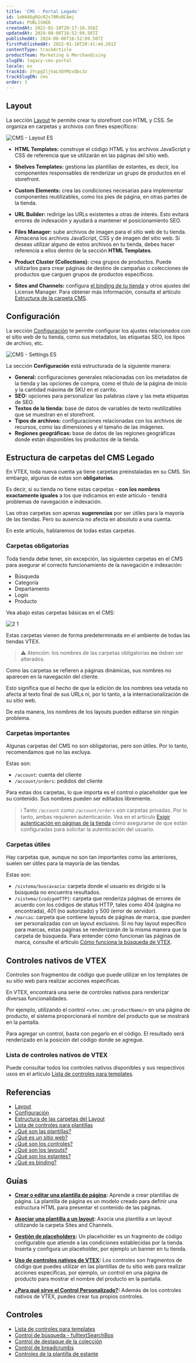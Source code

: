 ```yaml
---
title: 'CMS - Portal Legado'
id: 1oN446gRGcR2s70RvBCAmj
status: PUBLISHED
createdAt: 2022-01-10T20:17:10.358Z
updatedAt: 2024-08-06T16:52:09.507Z
publishedAt: 2024-08-06T16:52:09.507Z
firstPublishedAt: 2022-01-10T20:41:44.261Z
contentType: trackArticle
productTeam: Marketing & Merchandising
slugEN: legacy-cms-portal
locale: es
trackId: 2YcpgIljVaLVQYMzxQbc3z
trackSlugEN: cms
order: 3
---
```


## Layout

La sección [Layout](/es/subcategory/layout--2g6LxtasS4iSeGEqeYUuGW) te permite crear tu storefront con HTML y CSS. Se organiza en carpetas y archivos con fines específicos:

![CMS - Layout ES](https://cdn.statically.io/gh/vtexdocs/help-center-content/refs/heads/main/docs/es/tracks/módulos-vtex-primeros-pasos/cms/cms-portal-legado_1.png)

- **HTML Templates:** construye el código HTML y los archivos JavaScript y CSS de referencia que se utilizarán en las páginas del sitio web.

- **Shelves Templates:** gestiona las plantillas de estantes, es decir, los componentes responsables de renderizar un grupo de productos en el storefront.

- **Custom Elements:** crea las condiciones necesarias para implementar componentes reutilizables, como los pies de página, en otras partes de la tienda.

- **URL Builder:** redirige las URLs existentes a otras de interés. Esto evitará errores de indexación y ayudará a mantener el posicionamiento SEO.

- **Files Manager:** sube archivos de imagen para el sitio web de tu tienda. Almacena los archivos JavaScript, CSS y de imagen del sitio web. Si deseas utilizar alguno de estos archivos en tu tienda, debes hacer referencia a ellos dentro de la sección **HTML Templates**.

- **Product Cluster (Collections):** crea grupos de productos. Puede utilizarlos para crear páginas de destino de campañas o colecciones de productos que carguen grupos de productos específicos.

- **Sites and Channels:** configura [el binding de tu tienda](/es/tutorial/what-is-binding--4NcN3NJd0IeYccgWCI8O2W) y otros ajustes del License Manager. Para obtener más información, consulta el artículo [Estructura de la carpeta CMS](/es/tutorial/cms-folder-structure--2RdMaJSv4AK4EyscmQuocu).

## Configuración

La sección [Configuración](/es/subcategory/configuracion-de-cms--6kovkwzMRyeOOc2iEC4suM) te permite configurar los ajustes relacionados con el sitio web de tu tienda, como sus metadatos, las etiquetas SEO, los tipos de archivo, etc. 

![CMS - Settings ES](https://cdn.statically.io/gh/vtexdocs/help-center-content/refs/heads/main/docs/es/tracks/módulos-vtex-primeros-pasos/cms/cms-portal-legado_2.png)

La sección **Configuración** está estructurada de la siguiente manera:

- **General:** configuraciones generales relacionadas con los metadatos de la tienda y las opciones de compra, como el título de la página de inicio y la cantidad máxima de SKU en el carrito.
- **SEO:** opciones para personalizar las palabras clave y las meta etiquetas de SEO.
- **Textos de la tienda:** base de datos de variables de texto reutilizables que se muestran en el storefront.
- **Tipos de archivos:** configuraciones relacionadas con los archivos de recursos, como las dimensiones y el tamaño de las imágenes. 
- **Regiones geográficas:** base de datos de las regiones geográficas donde están disponibles los productos de la tienda.

## Estructura de carpetas del CMS Legado 

En VTEX, toda nueva cuenta ya tiene carpetas preinstaladas en su CMS. Sin embargo, algunas de estas son __obligatorias__. 

Es decir, si su tienda no tiene estas carpetas - __con los nombres exactamente iguales__ a los que indicamos en este artículo - tendrá problemas de navegación e indexación.

Las otras carpetas son apenas __sugerencias__ por ser útiles para la mayoría de las tiendas. Pero su ausencia no afecta en absoluto a una cuenta.

En este artículo, hablaremos de todas estas carpetas.

### Carpetas obligatorias

Toda tienda debe tener, sin excepción, las siguientes carpetas en el CMS para asegurar el correcto funcionamiento de la navegación e indexación:
- Búsqueda 
- Categoría
- Departamento
- Login 
- Producto

Vea abajo estas carpetas básicas en el CMS:

![2 1](https://cdn.statically.io/gh/vtexdocs/help-center-content/refs/heads/main/docs/es/tracks/módulos-vtex-primeros-pasos/cms/cms-portal-legado_3.png)

Estas carpetas vienen de forma predeterminada en el ambiente de todas las tiendas VTEX.

> ⚠️ Atención: los nombres de las carpetas obligatorias **no** deben ser alterados.

Como las carpetas se refieren a páginas dinámicas, sus nombres no aparecen en la navegación del cliente. 

Esto significa que el hecho de que la edición de los nombres sea vetada no afecta al texto final de sus URLs ni, por lo tanto, a la internacionalización de su sitio web.

De esta manera, los nombres de los layouts pueden editarse sin ningún problema.

### Carpetas importantes

Algunas carpetas del CMS no son obligatorias, pero son útiles. Por lo tanto, recomendamos que no las excluya.

Estas son:
- `/account`: cuenta del cliente
- `/account/orders`: pedidos del cliente

Para estas dos carpetas, lo que importa es el control o placeholder que lee su contenido. Sus nombres pueden ser editados libremente.

> ℹ️ Tanto `/account` como `/account/orders`  son carpetas privadas. Por lo tanto, ambas requieren autenticación. Vea en el artículo [Exigir autenticación en páginas de la tienda](/es/tutorial/exigir-autenticacion-en-paginas-de-la-tienda) cómo asegurarse de que están configuradas para solicitar la autenticación del usuario.

### Carpetas útiles

Hay carpetas que, aunque no son tan importantes como las anteriores, suelen ser útiles para la mayoría de las tiendas. 

Estas son:
- `/sistema/buscavazia`: carpeta donde el usuario es dirigido si la búsqueda no encuentra resultados.
- `/sistema/{codigoHTTP}`: carpeta que renderiza páginas de errores de acuerdo con los códigos de status HTTP, tales como 404 (página no encontrada), 401 (no autorizado) y 500 (error de servidor).
- `/marcas`: carpeta que contiene layouts de páginas de marca, que pueden ser personalizadas con un layout exclusivo. Si no hay layout específico para marcas, estas páginas se renderizarán de la misma manera que la carpeta de búsqueda. Para entender cómo funcionan las páginas de marca, consulte el artículo [Cómo funciona la búsqueda de VTEX](/es/tutorial/como-funciona-la-busqueda-de-vtex).

## Controles nativos de VTEX

Controles son fragmentos de código que puede utilizar en los templates de su sitio web para realizar acciones específicas.

En VTEX, encontrará una serie de controles nativos para renderizar diversas funcionalidades. 

Por ejemplo, utilizando el control `<vtex.cmc:productName/>` en una página de producto, el sistema proporcionará el nombre del producto que se mostrará en la pantalla.

Para agregar un control, basta con pegarlo en el código. El resultado será renderizado en la posición del código donde se agregue.

### Lista de controles nativos de VTEX

Puede consultar todos los controles nativos disponibles y sus respectivos usos en el artículo [Lista de controles para templates](/es/tutorial/lista-de-controles-para-templates).

## Referencias
- [Layout](/es/subcategory/layout--2g6LxtasS4iSeGEqeYUuGW)
- [Configuración](/es/subcategory/configuracion-de-cms--6kovkwzMRyeOOc2iEC4suM)
- [Estructura de las carpetas del Layout](/es/tutorial/cms-folder-structure--2RdMaJSv4AK4EyscmQuocu?&utm_source=autocomplete)
- [Lista de controles para plantillas](/es/tutorial/list-of-controls-for-templates--tutorials_563)
- [¿Qué son las plantillas?](/es/tutorial/o-que-sao-templates--4l7BQBYO9ycumsqua2CU88?&utm_source=autocomplete)
- [¿Qué es un sitio web?](/es/tutorial/o-que-e-um-web-site--5sPUdFEv9C02i0MMqqSo0U?&utm_source=autocomplete)
- [¿Qué son los controles?](/es/tutorial/o-que-sao-controles--6e2qsk9zu8IQuyEysKweag?&utm_source=autocomplete)
- [¿Qué son los layouts?](/es/tutorial/o-que-sao-layouts--CckPh00rZIcIUG60y8Gse?&utm_source=autocomplete)
- [¿Qué son los estantes?](/es/tutorial/o-que-sao-prateleiras--28D8d6GFfuAsuAoeWC8eq0?&utm_source=autocomplete)
- [¿Qué es binding?](/es/tutorial/o-que-e-binding--4NcN3NJd0IeYccgWCI8O2W?&utm_source=autocomplete)

## Guías
- **[Crear o editar una plantilla de página](/es/tutorial/como-criar-um-template-de-pagina--frequentlyAskedQuestions_1850):** Aprende a crear plantillas de página. La plantilla de página es un modelo creado para definir una estructura HTML para presentar el contenido de las páginas.

- **[Asociar una plantilla a un layout](/es/tutorial/associando-um-template-a-um-layout--7CkgOHRj7DVbsRxyR8YQrK?&utm_source=autocomplete):** Asocia una plantilla a un layout utilizando la carpeta Sites and Channels.

- **[Gestión de placeholders](/es/tutorial/gerenciandoplaceholders--29Y7r9JqcWIqmGipReGLQI):** Un placeholder es un fragmento de código configurable que atiende a las condiciones establecidas por la tienda. Inserta y configura un placeholder, por ejemplo un banner en tu tienda.

- **[Uso de controles nativos de VTEX](/es/tracks/cms--2YcpgIljVaLVQYMzxQbc3z/7mGkGmo8l6wf4fXJCkWwPi?&utm_source=autocomplete):** Los controles son fragmentos de código que puedes utilizar en las plantillas de tu sitio web para realizar acciones específicas, por ejemplo, un control en una página de producto para mostrar el nombre del producto en la pantalla.

- **[¿Para qué sirve el Control Personalizado?](/es/tutorial/what-is-the-purpose-of-the-customized-control--frequentlyAskedQuestions_627):** Además de los controles nativos de VTEX, puedes crear tus propios controles.

## Controles
- [Lista de controles para templates](/es/tutorial/lista-de-controles-para-templates)
- [Control de búsqueda - fulltextSearchBox](/es/tutorial/controle-de-busca-fulltextsearchbox--tutorials_549?&utm_source=autocomplete)
- [Control de destaque de la colección](/es/tutorial/controle-de-destaque-de-colecao--1tGdb2ndjqy6yWsk2YwKMu?&utm_source=autocomplete)
- [Control de breadcrumbs](/es/tutorial/controle-de-breadcrumb--3qQS5O9XpusAC6oUqSIQMM?&utm_source=autocomplete)
- [Controles de la plantilla de estante](/es/tutorial/controles-do-template-de-prateleira--tutorials_550?&utm_source=autocomplete)
